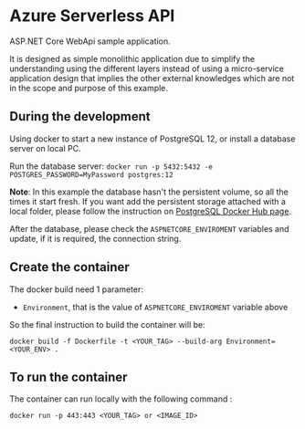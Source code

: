 # Azure Serverless API #

ASP.NET Core WebApi sample application.

It is designed as simple monolithic application due to simplify the understanding using the different layers instead of using a micro-service application design that implies the other external knowledges which are not in the scope and purpose of this example.

## During the development ## 

Using docker to start a new instance of PostgreSQL 12, or install a database server on local PC.

Run the database server: `docker run -p 5432:5432 -e POSTGRES_PASSWORD=MyPassword postgres:12`

**Note**: In this example the database hasn't the persistent volume, so all the times it start fresh. If you want add the persistent storage attached with a local folder, please follow the instruction on [PostgreSQL Docker Hub page](https://hub.docker.com/_/postgres).

After the database, please check the `ASPNETCORE_ENVIROMENT` variables and update, if it is required, the connection string.

## Create the container ##

The docker build need 1 parameter:

 * `Environment`, that is the value of `ASPNETCORE_ENVIROMENT` variable above

So the final instruction to build the container will be:

 `docker build -f Dockerfile -t <YOUR_TAG> --build-arg Environment=<YOUR_ENV> .`

## To run the container ##

The container can run locally with the following command :

 `docker run -p 443:443 <YOUR_TAG> or <IMAGE_ID>`